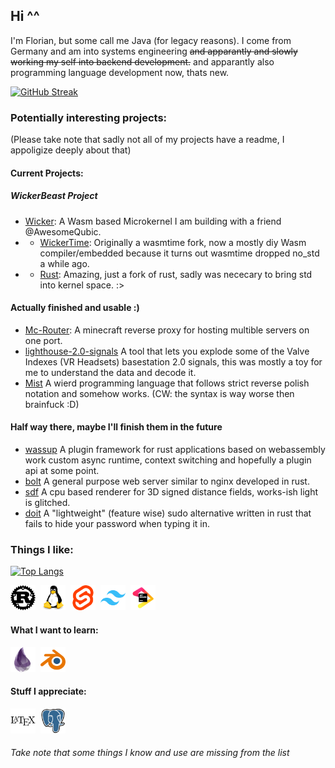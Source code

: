 
## Hi ^^
I'm Florian, but some call me Java (for legacy reasons).
I come from Germany and am into systems engineering ~~and apparantly and slowly working my self into backend development.~~ and apparantly also programming language development now, thats new.

 [![GitHub Streak](https://github-readme-streak-stats.herokuapp.com?user=JavaDerg&theme=shades-of-purple&date_format=M%20j%5B%2C%20Y%5D)](https://git.io/streak-stats) 

### Potentially interesting projects:
(Please take note that sadly not all of my projects have a readme, I appoligize deeply about that)

#### Current Projects:
##### WickerBeast Project
- [Wicker](https://github.com/JavaDerg/wicker): A Wasm based Microkernel I am building with a friend @AwesomeQubic.
- - [WickerTime](https://github.com/JavaDerg/wickertime): Originally a wasmtime fork, now a mostly diy Wasm compiler/embedded because it turns out wasmtime dropped no_std a while ago.
- - [Rust](https://github.com/JavaDerg/rust): Amazing, just a fork of rust, sadly was nececary to bring std into kernel space. :>


#### Actually finished and usable :)
- [Mc-Router](https://github.com/JavaDerg/mc-router): A minecraft reverse proxy for hosting multible servers on one port.
- [lighthouse-2.0-signals](https://github.com/JavaDerg/lighthouse-2.0-signals) A tool that lets you explode some of the Valve Indexes (VR Headsets) basestation 2.0 signals, this was mostly a toy for me to understand the data and decode it.
- [Mist](https://github.com/JavaDerg/mist) A wierd programming language that follows strict reverse polish notation and somehow works. (CW: the syntax is way worse then brainfuck :D)

#### Half way there, maybe I'll finish them in the future
- [wassup](https://github.com/JavaDerg/wassup) A plugin framework for rust applications based on webassembly work custom async runtime, context switching and hopefully a plugin api at some point.
- [bolt](https://github.com/JavaDerg/bolt) A general purpose web server similar to nginx developed in rust.
- [sdf](https://github.com/JavaDerg/sdf) A cpu based renderer for 3D signed distance fields, works-ish light is glitched.
- [doit](https://github.com/JavaDerg/doit) A "lightweight" (feature wise) sudo alternative written in rust that fails to hide your password when typing it in.

### Things I like:

[![Top Langs](https://github-readme-stats.vercel.app/api/top-langs/?username=JavaDerg)](https://github.com/anuraghazra/github-readme-stats)
 
  <img src="https://github.com/devicons/devicon/blob/master/icons/rust/rust-plain.svg" title="Rust" alt="Rust" width="40" height="40"/>&nbsp;
  <img src="https://github.com/devicons/devicon/blob/master/icons/linux/linux-original.svg" title="Linux" alt="Linux" width="40" height="40"/>&nbsp;
  <img src="https://github.com/devicons/devicon/blob/master/icons/svelte/svelte-original.svg" title="Svelte" alt="Svelte" width="40" height="40"/>&nbsp;
  <img src="https://github.com/devicons/devicon/blob/master/icons/tailwindcss/tailwindcss-plain.svg" title="Tailwind CSS" alt="Tailwind CSS" width="40" height="40"/>&nbsp;
  <img src="https://github.com/devicons/devicon/blob/master/icons/jetbrains/jetbrains-original.svg" title="All the Jetbrains IDEs" alt="Jetbrains" width="40" height="40"/>

#### What I want to learn:
<img src="https://github.com/devicons/devicon/blob/master/icons/elixir/elixir-original.svg" title="Elixir" alt="Elixir" width="40" height="40"/>&nbsp;
<img src="https://github.com/devicons/devicon/blob/master/icons/blender/blender-original.svg" title="Blender" alt="Blender" width="40" height="40"/>

#### Stuff I appreciate:
  <img src="https://github.com/devicons/devicon/blob/master/icons/latex/latex-original.svg" title="LaTeX" alt="LaTeX" width="40" height="40"/>&nbsp;
  <img src="https://github.com/devicons/devicon/blob/master/icons/postgresql/postgresql-original.svg" title="PostgreSQL" alt="PostgreSQL" width="40" height="40"/>
  

###### Take note that some things I know and use are missing from the list
